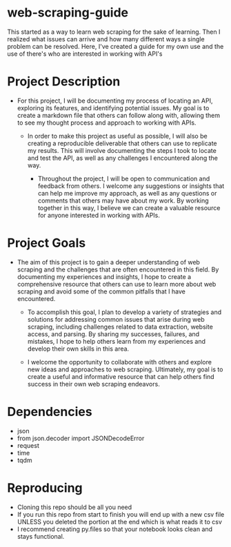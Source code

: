 # web-scraping-guide
This started as a way to learn web scraping for the sake of learning. Then I realized what issues can arrive and how many different ways a single problem can be resolved. Here, I've created a guide for my own use and the use of there's who are interested in working with API's

# Project Description

  * For this project, I will be documenting my process of locating an API, exploring its features, and identifying potential     issues. My goal is to create a markdown file that others can follow along with, allowing them to see my thought process        and    approach to working with APIs.

    * In order to make this project as useful as possible, I will also be creating a reproducible deliverable that others can       use to replicate my results. This will involve documenting the steps I took to locate and test the API, as well as any        challenges I encountered along the way.

      * Throughout the project, I will be open to communication and feedback from others. I welcome any suggestions or            insights       that can help me improve my approach, as well as any questions or comments that others may have about my       work. By             working together in this way, I believe we can create a valuable resource for anyone interested in       working with APIs.

# Project Goals
  * The aim of this project is to gain a deeper understanding of web scraping and the challenges that are often encountered       in this field. By documenting my experiences and insights, I hope to create a comprehensive resource that others can use      to learn more about web scraping and avoid some of the common pitfalls that I have encountered.

    *  To accomplish this goal, I plan to develop a variety of strategies and solutions for addressing common issues that             arise during web scraping, including challenges related to data extraction, website access, and parsing. By sharing           my successes, failures, and mistakes, I hope to help others learn from my experiences and develop their own skills in         this area.
     
     *  I welcome the opportunity to collaborate with others and explore new ideas and approaches to web scraping. Ultimately, my goal is to create a useful and informative resource that can help others find success in their own web scraping endeavors.
    
    
# Dependencies
* json
* from json.decoder import JSONDecodeError
* request
* time
* tqdm

# Reproducing
* Cloning this repo should be all you need
* If you run this repo from start to finish you will end up with a new csv file UNLESS you deleted the portion at the end which is what reads it to csv
* I recommend creating py.files so that your notebook looks clean and stays functional.
